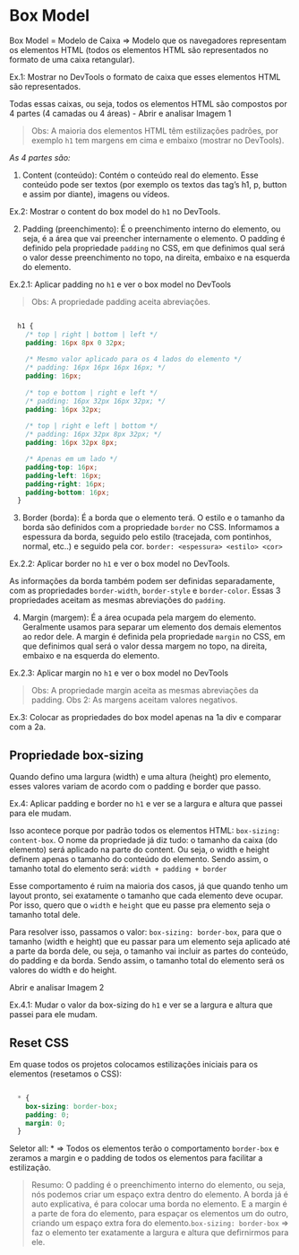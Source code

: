 # Box Model

Box Model = Modelo de Caixa => Modelo que os navegadores representam os elementos HTML (todos os elementos HTML são representados no formato de uma caixa retangular).

Ex.1: Mostrar no DevTools o formato de caixa que esses elementos HTML são representados.


Todas essas caixas, ou seja, todos os elementos HTML são compostos por 4 partes (4 camadas ou 4 áreas) - Abrir e analisar Imagem 1

> Obs: A maioria dos elementos HTML têm estilizações padrões, por exemplo `h1` tem margens em cima e embaixo (mostrar no DevTools).

*As 4 partes são:*

1. Content (conteúdo):
Contém o conteúdo real do elemento. Esse conteúdo pode ser textos (por exemplo os textos das tag’s h1, p, button e assim por diante), imagens ou vídeos.

Ex.2: Mostrar o content do box model do `h1` no DevTools.


2. Padding (preenchimento):
É o preenchimento interno do elemento, ou seja, é a área que vai preencher internamente o elemento.
O padding é definido pela propriedade `padding` no CSS, em que definimos qual será o valor desse preenchimento no topo, na direita, embaixo e na esquerda do elemento.

Ex.2.1: Aplicar padding no `h1` e ver o box model no DevTools

> Obs: A propriedade padding aceita abreviações.
```css

  h1 {
    /* top | right | bottom | left */
    padding: 16px 8px 0 32px;
  
    /* Mesmo valor aplicado para os 4 lados do elemento */
    /* padding: 16px 16px 16px 16px; */
    padding: 16px;
  
    /* top e bottom | right e left */
    /* padding: 16px 32px 16px 32px; */
    padding: 16px 32px;
  
    /* top | right e left | bottom */
    /* padding: 16px 32px 8px 32px; */
    padding: 16px 32px 8px;

    /* Apenas em um lado */
    padding-top: 16px;
    padding-left: 16px;
    padding-right: 16px;
    padding-bottom: 16px;
  }

```


3. Border (borda):
É a borda que o elemento terá.
O estilo e o tamanho da borda são definidos com a propriedade `border` no CSS.
Informamos a espessura da borda, seguido pelo estilo (tracejada, com pontinhos, normal, etc..) e seguido pela cor.
`border: <espessura> <estilo> <cor>`

Ex.2.2: Aplicar border no `h1` e ver o box model no DevTools.

As informações da borda também podem ser definidas separadamente, com as propriedades `border-width`, `border-style` e `border-color`. Essas 3 propriedades aceitam as mesmas abreviações do `padding`.


4. Margin (margem):
É a área ocupada pela margem do elemento. Geralmente usamos para separar um elemento dos demais elementos ao redor dele.
A margin é definida pela propriedade `margin` no CSS, em que definimos qual será o valor dessa margem no topo, na direita, embaixo e na esquerda do elemento.

Ex.2.3: Aplicar margin no `h1` e ver o box model no DevTools

> Obs: A propriedade margin aceita as mesmas abreviações da padding.
> Obs 2: As margens aceitam valores negativos.


Ex.3: Colocar as propriedades do box model apenas na 1a div e comparar com a 2a.


## Propriedade box-sizing
Quando defino uma largura (width) e uma altura (height) pro elemento, esses valores variam de acordo com o padding e border que passo.

Ex.4: Aplicar padding e border no `h1` e ver se a largura e altura que passei para ele mudam.

Isso acontece porque por padrão todos os elementos HTML: `box-sizing: content-box`. O nome da propriedade já diz tudo: o tamanho da caixa (do elemento) será aplicado na parte do content. Ou seja, o width e height definem apenas o tamanho do conteúdo do elemento. Sendo assim, o tamanho total do elemento será: `width + padding + border`

Esse comportamento é ruim na maioria dos casos, já que quando tenho um layout pronto, sei exatamente o tamanho que cada elemento deve ocupar. Por isso, quero que o `width` e `height` que eu passe pra elemento seja o tamanho total dele.

Para resolver isso, passamos o valor: `box-sizing: border-box`, para que o tamanho (width e height) que eu passar para um elemento seja aplicado até a parte da borda dele, ou seja, o tamanho vai incluir as partes do conteúdo, do padding e da borda. Sendo assim, o tamanho total do elemento será os valores do width e do height.

Abrir e analisar Imagem 2

Ex.4.1: Mudar o valor da box-sizing do `h1` e ver se a largura e altura que passei para ele mudam.


## Reset CSS
Em quase todos os projetos colocamos estilizações iniciais para os elementos (resetamos o CSS):
```css

  * {
    box-sizing: border-box;
    padding: 0;
    margin: 0;
  }

```

Seletor all: * => Todos os elementos terão o comportamento `border-box` e zeramos a margin e o padding de todos os elementos para facilitar a estilização.


> Resumo: O padding é o preenchimento interno do elemento, ou seja, nós podemos criar um espaço extra dentro do elemento. A borda já é auto explicativa, é para colocar uma borda no elemento. E a margin é a parte de fora do elemento, para espaçar os elementos um do outro, criando um espaço extra fora do elemento.`box-sizing: border-box` => faz o elemento ter exatamente a largura e altura que defirnirmos para ele.